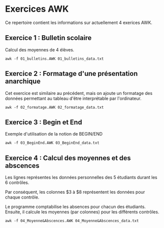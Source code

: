 # Exercices AWK

Ce repertoire contient les informations sur actuellement 4 exerices AWK.


## Exercice 1 : Bulletin scolaire

Calcul des moyennes de 4 élèves.

`awk -f 01_bulletins.AWK 01_bulletins_data.txt`



## Exercice 2 : Formatage d'une présentation anarchique

Cet exercice est similaire au précédent, mais on ajoute un formatage
des données permettant au tableau d'être interprétable par l'ordinateur.

`awk -f 02_formatage.AWK 02_formatage_data.txt`



## Exercice 3 : Begin et End

Exemple d'utilisation de la notion de BEGIN/END

`awk -f 03_BeginEnd.AWK 03_BeginEnd_data.txt`



## Exercice 4 : Calcul des moyennes et des abscences

Les lignes représentes les données personnelles des 5 étudiants durant
les 6 contrôles.

Par conséquent, les colonnes $3 à $8 représentent les données pour chaque
contrôle.

Le programme comptabilise les absences pour chacun des étudiants. 
Ensuite, il calcule les moyennes (par colonnes) pour les différents contrôles.

`awk -f 04_Moyenne&Abscences.AWK 04_Moyenne&Abscences_data.txt`
